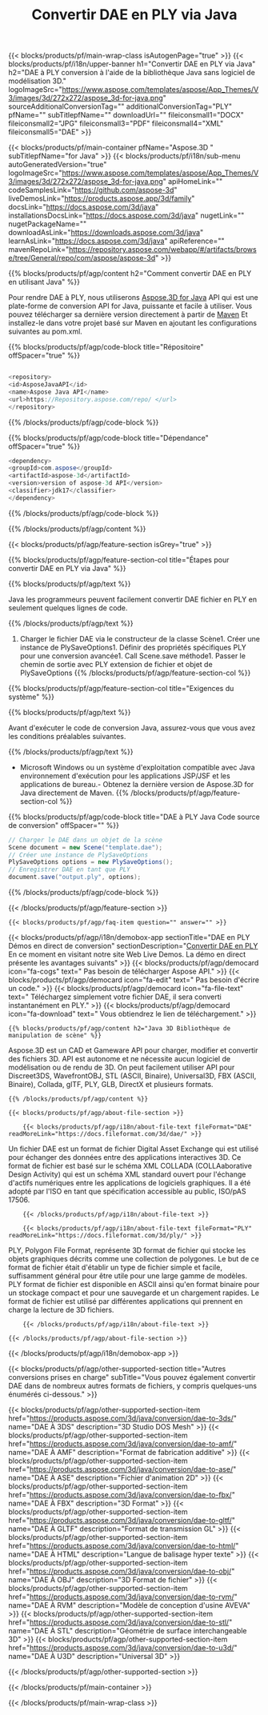 ﻿---
title: Convertir DAE en PLY via Java 
weight: 2930
url: /fr/java/conversion/dae-to-ply/ 
description: Exemple de code de conversion Java pour le format DAE en fichier PLY. Utilisez cet exemple de code pour convertir DAE en PLY dans n'importe quelle application Web ou Desktop Java.
---
{{< blocks/products/pf/main-wrap-class isAutogenPage="true" >}}
{{< blocks/products/pf/i18n/upper-banner h1="Convertir DAE en PLY via Java" h2="DAE à PLY conversion à l\'aide de la bibliothèque Java sans logiciel de modélisation 3D." logoImageSrc="https://www.aspose.com/templates/aspose/App_Themes/V3/images/3d/272x272/aspose_3d-for-java.png" sourceAdditionalConversionTag="" additionalConversionTag="PLY" pfName="" subTitlepfName="" downloadUrl="" fileiconsmall1="DOCX" fileiconsmall2="JPG" fileiconsmall3="PDF" fileiconsmall4="XML" fileiconsmall5="DAE" >}}

{{< blocks/products/pf/main-container pfName="Aspose.3D " subTitlepfName="for Java" >}}
{{< blocks/products/pf/i18n/sub-menu autoGeneratedVersion="true" logoImageSrc="https://www.aspose.com/templates/aspose/App_Themes/V3/images/3d/272x272/aspose_3d-for-java.png" apiHomeLink="" codeSamplesLink="https://github.com/aspose-3d" liveDemosLink="https://products.aspose.app/3d/family" docsLink="https://docs.aspose.com/3d/java" installationsDocsLink="https://docs.aspose.com/3d/java" nugetLink="" nugetPackageName="" downloadAsLink="https://downloads.aspose.com/3d/java" learnAsLink="https://docs.aspose.com/3d/java" apiReference="" mavenRepoLink="https://repository.aspose.com/webapp/#/artifacts/browse/tree/General/repo/com/aspose/aspose-3d" >}}

{{% blocks/products/pf/agp/content h2="Comment convertir DAE en PLY en utilisant Java" %}}

 Pour rendre DAE à PLY, nous utiliserons
 [Aspose.3D for Java](https://products.aspose.com/3d/java) 
 API qui est une plate-forme de conversion API for Java, puissante et facile à utiliser. Vous pouvez télécharger sa dernière version directement à partir de
 [Maven](https://repository.aspose.com/webapp/#/artifacts/browse/tree/General/repo/com/aspose/aspose-3d) 
 Et installez-le dans votre projet basé sur Maven en ajoutant les configurations suivantes au pom.xml.

{{% blocks/products/pf/agp/code-block title="Répositoire" offSpacer="true" %}}

```cs

<repository>
<id>AsposeJavaAPI</id>
<name>Aspose Java API</name>
<url>https://Repository.aspose.com/repo/ </url>
</repository>


```

{{% /blocks/products/pf/agp/code-block %}}

{{% blocks/products/pf/agp/code-block title="Dépendance" offSpacer="true" %}}

```cs
<dependency>
<groupId>com.aspose</groupId>
<artifactId>aspose-3d</artifactId>
<version>version of aspose-3d API</version>
<classifier>jdk17</classifier>
</dependency>


```

{{% /blocks/products/pf/agp/code-block %}}

{{% /blocks/products/pf/agp/content %}}

{{< blocks/products/pf/agp/feature-section isGrey="true" >}}

{{% blocks/products/pf/agp/feature-section-col title="Étapes pour convertir DAE en PLY via Java" %}}

{{% blocks/products/pf/agp/text %}}

 Java les programmeurs peuvent facilement convertir DAE fichier en PLY en seulement quelques lignes de code.

{{% /blocks/products/pf/agp/text %}}

1. Charger le fichier DAE via le constructeur de la classe Scène1. Créer une instance de PlySaveOptions1. Définir des propriétés spécifiques PLY pour une conversion avancée1. Call Scene.save méthode1. Passer le chemin de sortie avec PLY extension de fichier et objet de PlySaveOptions
{{% /blocks/products/pf/agp/feature-section-col %}}

{{% blocks/products/pf/agp/feature-section-col title="Exigences du système" %}}

{{% blocks/products/pf/agp/text %}}

 Avant d'exécuter le code de conversion Java, assurez-vous que vous avez les conditions préalables suivantes.

{{% /blocks/products/pf/agp/text %}}

- Microsoft Windows ou un système d'exploitation compatible avec Java environnement d'exécution pour les applications JSP/JSF et les applications de bureau.- Obtenez la dernière version de Aspose.3D for Java directement de Maven.
{{% /blocks/products/pf/agp/feature-section-col %}}

{{% blocks/products/pf/agp/code-block title="DAE à PLY Java Code source de conversion" offSpacer="" %}}

```cs
// Charger le DAE dans un objet de la scène 
Scene document = new Scene("template.dae");
// Créer une instance de PlySaveOptions 
PlySaveOptions options = new PlySaveOptions();
// Enregistrer DAE en tant que PLY 
document.save("output.ply", options);   


```

{{% /blocks/products/pf/agp/code-block %}}

{{< /blocks/products/pf/agp/feature-section >}}

    {{< blocks/products/pf/agp/faq-item question="" answer="" >}}
 

<!-- aboutfile Starts -->

{{< blocks/products/pf/agp/i18n/demobox-app sectionTitle="DAE en PLY Démos en direct de conversion" sectionDescription="[Convertir DAE en PLY](https://products.aspose.app/3d/conversion/dae-to-ply) En ce moment en visitant notre site Web Live Demos. La démo en direct présente les avantages suivants" >}}
        {{< blocks/products/pf/agp/democard icon="fa-cogs" text=" Pas besoin de télécharger Aspose API." >}}
        {{< blocks/products/pf/agp/democard icon="fa-edit" text=" Pas besoin d\'écrire un code." >}}
        {{< blocks/products/pf/agp/democard icon="fa-file-text" text=" Téléchargez simplement votre fichier DAE, il sera converti instantanément en PLY." >}}
        {{< blocks/products/pf/agp/democard icon="fa-download" text=" Vous obtiendrez le lien de téléchargement." >}}

    {{% blocks/products/pf/agp/content h2="Java 3D Bibliothèque de manipulation de scène" %}}

 Aspose.3D est un CAD et Gameware API pour charger, modifier et convertir des fichiers 3D. API est autonome et ne nécessite aucun logiciel de modélisation ou de rendu de 3D. On peut facilement utiliser API pour Discreet3DS, WavefrontOBJ, STL (ASCII, Binaire), Universal3D, FBX (ASCII, Binaire), Collada, glTF, PLY, GLB, DirectX et plusieurs formats. 



    {{% /blocks/products/pf/agp/content %}}

    {{< blocks/products/pf/agp/about-file-section >}}

        {{< blocks/products/pf/agp/i18n/about-file-text fileFormat="DAE" readMoreLink="https://docs.fileformat.com/3d/dae/" >}}

Un fichier DAE est un format de fichier Digital Asset Exchange qui est utilisé pour échanger des données entre des applications interactives 3D. Ce format de fichier est basé sur le schéma XML COLLADA (COLLAaborative Design Activity) qui est un schéma XML standard ouvert pour l'échange d'actifs numériques entre les applications de logiciels graphiques. Il a été adopté par l'ISO en tant que spécification accessible au public, ISO/pAS 17506.


        {{< /blocks/products/pf/agp/i18n/about-file-text >}}

        {{< blocks/products/pf/agp/i18n/about-file-text fileFormat="PLY" readMoreLink="https://docs.fileformat.com/3d/ply/" >}}

PLY, Polygon File Format, représente 3D format de fichier qui stocke les objets graphiques décrits comme une collection de polygones. Le but de ce format de fichier était d'établir un type de fichier simple et facile, suffisamment général pour être utile pour une large gamme de modèles. PLY format de fichier est disponible en ASCII ainsi qu'en format binaire pour un stockage compact et pour une sauvegarde et un chargement rapides. Le format de fichier est utilisé par différentes applications qui prennent en charge la lecture de 3D fichiers.


        {{< /blocks/products/pf/agp/i18n/about-file-text >}}

    {{< /blocks/products/pf/agp/about-file-section >}}

{{< /blocks/products/pf/agp/i18n/demobox-app >}}

<!-- aboutfile Ends -->

{{< blocks/products/pf/agp/other-supported-section title="Autres conversions prises en charge" subTitle="Vous pouvez également convertir DAE dans de nombreux autres formats de fichiers, y compris quelques-uns énumérés ci-dessous." >}}

{{< blocks/products/pf/agp/other-supported-section-item href="https://products.aspose.com/3d/java/conversion/dae-to-3ds/" name="DAE À 3DS" description="3D Studio DOS Mesh" >}}
{{< blocks/products/pf/agp/other-supported-section-item href="https://products.aspose.com/3d/java/conversion/dae-to-amf/" name="DAE À AMF" description="Format de fabrication additive" >}}
{{< blocks/products/pf/agp/other-supported-section-item href="https://products.aspose.com/3d/java/conversion/dae-to-ase/" name="DAE À ASE" description="Fichier d\'animation 2D" >}}
{{< blocks/products/pf/agp/other-supported-section-item href="https://products.aspose.com/3d/java/conversion/dae-to-fbx/" name="DAE À FBX" description="3D Format" >}}
{{< blocks/products/pf/agp/other-supported-section-item href="https://products.aspose.com/3d/java/conversion/dae-to-gltf/" name="DAE À GLTF" description="Format de transmission GL" >}}
{{< blocks/products/pf/agp/other-supported-section-item href="https://products.aspose.com/3d/java/conversion/dae-to-html/" name="DAE À HTML" description="Langue de balisage hyper texte" >}}
{{< blocks/products/pf/agp/other-supported-section-item href="https://products.aspose.com/3d/java/conversion/dae-to-obj/" name="DAE À OBJ" description="3D Format de fichier" >}}
{{< blocks/products/pf/agp/other-supported-section-item href="https://products.aspose.com/3d/java/conversion/dae-to-rvm/" name="DAE À RVM" description="Modèle de conception d\'usine AVEVA" >}}
{{< blocks/products/pf/agp/other-supported-section-item href="https://products.aspose.com/3d/java/conversion/dae-to-stl/" name="DAE À STL" description="Géométrie de surface interchangeable 3D" >}}
{{< blocks/products/pf/agp/other-supported-section-item href="https://products.aspose.com/3d/java/conversion/dae-to-u3d/" name="DAE À U3D" description="Universal 3D" >}}

{{< /blocks/products/pf/agp/other-supported-section >}}

{{< /blocks/products/pf/main-container >}}
    
{{< /blocks/products/pf/main-wrap-class >}}